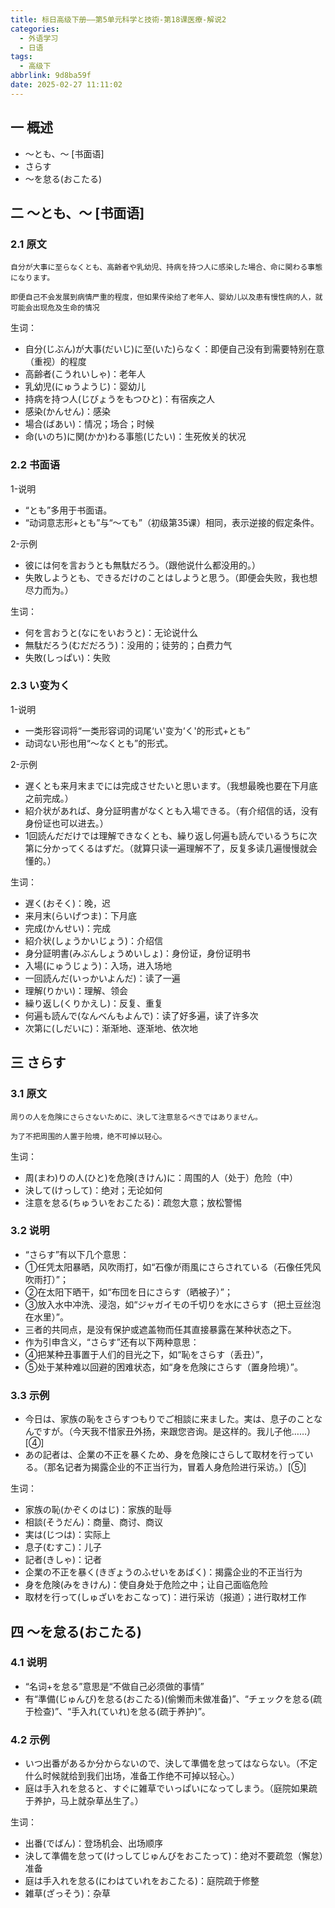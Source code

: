```yaml
---
title: 标日高级下册——第5单元科学と技術-第18课医療-解说2
categories:
  - 外语学习
  - 日语
tags:
  - 高级下
abbrlink: 9d8ba59f
date: 2025-02-27 11:11:02
---
```

## 一 概述

* ～とも、～ [书面语]
* さらす
* ～を怠る(おこたる)

<!--more-->

## 二  ～とも、～ [书面语]

### 2.1 原文

```
自分が大事に至らなくとも、高齢者や乳幼児、持病を持つ人に感染した場合、命に関わる事態になります。

即便自己不会发展到病情严重的程度，但如果传染给了老年人、婴幼儿以及患有慢性病的人，就可能会出现危及生命的情况
```

生词：

* 自分(じぶん)が大事(だいじ)に至(いた)らなく：即便自己没有到需要特别在意（重视）的程度
* 高齢者(こうれいしゃ)：老年人
* 乳幼児(にゅうようじ)：婴幼儿
* 持病を持つ人(じびょうをもつひと)：有宿疾之人
* 感染(かんせん)：感染
* 場合(ばあい)：情况；场合；时候
* 命(いのち)に関(かか)わる事態(じたい)：生死攸关的状况

### 2.2 书面语

1-说明

* “とも”多用于书面语。
* “动词意志形+とも”与“～ても”（初级第35课）相同，表示逆接的假定条件。

2-示例

* 彼には何を言おうとも無駄だろう。（跟他说什么都没用的。）
* 失敗しようとも、できるだけのことはしようと思う。（即便会失败，我也想尽力而为。）

生词：

* 何を言おうと(なにをいおうと)：无论说什么
* 無駄だろう(むだだろう)：没用的；徒劳的；白费力气
* 失敗(しっぱい)：失败

### 2.3 い变为く

1-说明

* 一类形容词将“一类形容词的词尾‘い'变为‘く'的形式+とも”
* 动词ない形也用“～なくとも”的形式。

2-示例

* 遅くとも来月末までには完成させたいと思います。（我想最晚也要在下月底之前完成。）
* 紹介状があれば、身分証明書がなくとも入場できる。（有介绍信的话，没有身份证也可以进去。）
* 1回読んだだけでは理解できなくとも、繰り返し何遍も読んでいるうちに次第に分かってくるはずだ。（就算只读一遍理解不了，反复多读几遍慢慢就会懂的。）

生词：

* 遅く(おそく)：晚，迟
* 来月末(らいげつま)：下月底
* 完成(かんせい)：完成
* 紹介状(しょうかいじょう)：介绍信
* 身分証明書(みぶんしょうめいしょ)：身份证，身份证明书
* 入場(にゅうじょう)：入场，进入场地
* 一回読んだ(いっかいよんだ)：读了一遍
* 理解(りかい)：理解、领会
* 繰り返し(くりかえし)：反复、重复
* 何遍も読んで(なんべんもよんで)：读了好多遍，读了许多次
* 次第に(しだいに)：渐渐地、逐渐地、依次地

## 三 さらす

### 3.1 原文

```
周りの人を危険にさらさないために、決して注意怠るべきではありません。

为了不把周围的人置于险境，绝不可掉以轻心。
```

生词：

* 周(まわ)りの人(ひと)を危険(きけん)に：周围的人（处于）危险（中）
* 決して(けっして)：绝对；无论如何
* 注意を怠る(ちゅういをおこたる)：疏忽大意；放松警惕

### 3.2 说明

* “さらす”有以下几个意思：
* ①任凭太阳暴晒，风吹雨打，如“石像が雨風にさらされている（石像任凭风吹雨打）”；
* ②在太阳下晒干，如“布団を日にさらす（晒被子）”；
* ③放入水中冲洗、浸泡，如“ジャガイモの千切りを水にさらす（把土豆丝泡在水里）”。
* 三者的共同点，是没有保护或遮盖物而任其直接暴露在某种状态之下。
* 作为引申含义，“さらす”还有以下两种意思：
* ④把某种丑事置于人们的目光之下，如“恥をさらす（丢丑）”，
* ⑤处于某种难以回避的困难状态，如“身を危険にさらす（置身险境）”。

### 3.3 示例

* 今日は、家族の恥をさらすつもりでご相談に来ました。実は、息子のことなんですが。（今天我不惜家丑外扬，来跟您咨询。是这样的。我儿子他……）[④]
* あの記者は、企業の不正を暴くため、身を危険にさらして取材を行っている。（那名记者为揭露企业的不正当行为，冒着人身危险进行采访。）[⑤]

生词：

* 家族の恥(かぞくのはじ)：家族的耻辱
* 相談(そうだん)：商量、商讨、商议
* 実は(じつは)：实际上
* 息子(むすこ)：儿子
* 記者(きしゃ)：记者
* 企業の不正を暴く(きぎょうのふせいをあばく)：揭露企业的不正当行为
* 身を危険(みをきけん)：使自身处于危险之中；让自己面临危险
* 取材を行って(しゅざいをおこなって)：进行采访（报道）；进行取材工作

## 四 ～を怠る(おこたる)

### 4.1 说明

* “名词+を怠る”意思是“不做自己必须做的事情”
* 有“準備(じゅんび)を怠る(おこたる)(偷懒而未做准备)”、“チェックを怠る(疏于检查)”、“手入れ(ていれ)を怠る(疏于养护)”。

### 4.2 示例

* いつ出番があるか分からないので、決して準備を怠ってはならない。（不定什么时候就给到我们出场，准备工作绝不可掉以轻心。）
* 庭は手入れを怠ると、すぐに雑草でいっぱいになってしまう。（庭院如果疏于养护，马上就杂草丛生了。）

生词：

* 出番(でばん)：登场机会、出场顺序
* 決して準備を怠って(けっしてじゅんびをおこたって)：绝对不要疏忽（懈怠）准备
* 庭は手入れを怠る(にわはていれをおこたる)：庭院疏于修整
* 雑草(ざっそう)：杂草
